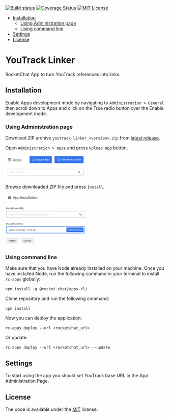 [![Build status](https://github.com/zakhar-petrov/rocketchat-youtrack-linker/workflows/build/badge.svg?branch=master)](https://github.com/zakhar-petrov/rocketchat-youtrack-linker/actions?query=workflow%3Abuild)
[![Coverage Status](https://coveralls.io/repos/github/zakhar-petrov/rocketchat-youtrack-linker/badge.svg?branch=refs/heads/master)](https://coveralls.io/github/zakhar-petrov/rocketchat-youtrack-linker?branch=refs/heads/master)
[![MIT License](http://img.shields.io/badge/license-MIT-blue.svg?style=flat)](LICENSE?raw=true)

- [Installation](#installation)
  - [Using Administration page](#using-administration-page)
  - [Using command line](#using-command-line)
- [Settings](#settings)
- [License](#license)

# YouTrack Linker
RocketChat App to turn YouTrack references into links.

## Installation
Enable Apps development mode by navigating to `Administration > General` then scroll down to Apps and click on the True radio button over the Enable development mode.

### Using Administration page
Download ZIP archive `youtrack-linker_<version>.zip` from [latest release](https://github.com/zakhar-petrov/rocketchat-youtrack-linker/releases/latest).

Open `Administration > Apps` and press `Upload App` button.

<img src="doc/images/installation-apps.png" width="50%">

Browse downloaded ZIP file and press `Install`.

<img src="doc/images/installation-upload-app.png" width="50%">

### Using command line
Make sure that you have Node already installed on your machine. Once you have installed Node, run the following command in your terminal to install `rc-apps` globally:
```
npm install -g @rocket.chat/apps-cli
```
Clone repository and run the following command:
```
npm install
```
Now you can deploy the application:
```
rc-apps deploy --url <rocketchat_url>
```
Or update:
```
rc-apps deploy --url <rocketchat_url> --update
```
## Settings
To start using the app you should set YouTrack base URL in the App Administration Page.

## License
The code is available under the [MIT](LICENSE?raw=true) license.
